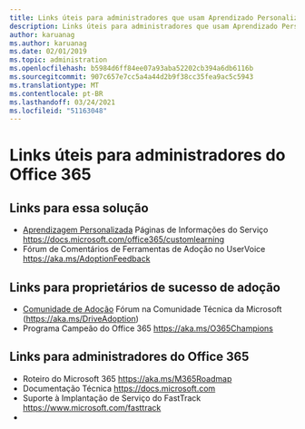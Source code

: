 ```yaml
---
title: Links úteis para administradores que usam Aprendizado Personalizado para o Office 365
description: Links úteis para administradores que usam Aprendizado Personalizado para o Office 365
author: karuanag
ms.author: karuanag
ms.date: 02/01/2019
ms.topic: administration
ms.openlocfilehash: b5984d6ff84ee07a93aba52202cb394a6db6116b
ms.sourcegitcommit: 907c657e7cc5a4a44d2b9f38cc35fea9ac5c5943
ms.translationtype: MT
ms.contentlocale: pt-BR
ms.lasthandoff: 03/24/2021
ms.locfileid: "51163048"
---
```

# <a name="helpful-links-for-office-365-administrators"></a>Links úteis para administradores do Office 365

## <a name="links-for-this-solution"></a>Links para essa solução

- [Aprendizagem Personalizada](/office365/customlearning) Páginas de Informações do Serviço https://docs.microsoft.com/office365/customlearning
- Fórum de Comentários de Ferramentas de Adoção no UserVoice https://aka.ms/AdoptionFeedback 

## <a name="links-for-adoption-success-owners"></a>Links para proprietários de sucesso de adoção
- [Comunidade de Adoção](https://aka.ms/DriveAdoption) Fórum na Comunidade Técnica da Microsoft (https://aka.ms/DriveAdoption)
- Programa Campeão do Office 365 https://aka.ms/O365Champions 

## <a name="links-for-office-365-administrators"></a>Links para administradores do Office 365
- Roteiro do Microsoft 365 https://aka.ms/M365Roadmap
- Documentação Técnica https://docs.microsoft.com
- Suporte à Implantação de Serviço do FastTrack https://www.microsoft.com/fasttrack
-